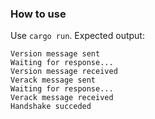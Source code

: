### How to use

Use `cargo run`.
Expected output:

```
Version message sent
Waiting for response...
Version message received
Verack message sent
Waiting for response...
Verack message received
Handshake succeded
```